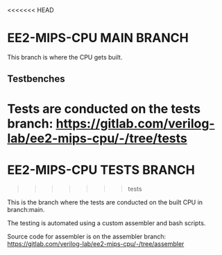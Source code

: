 <<<<<<< HEAD
# EE2-MIPS-CPU MAIN BRANCH

This branch is where the CPU gets built.

## Testbenches
Tests are conducted on the tests branch: https://gitlab.com/verilog-lab/ee2-mips-cpu/-/tree/tests
=======
# EE2-MIPS-CPU TESTS BRANCH
>>>>>>> tests

This is the branch where the tests are conducted on the built CPU in branch:main.

The testing is automated using a custom assembler and bash scripts.

Source code for assembler is on the assembler branch: https://gitlab.com/verilog-lab/ee2-mips-cpu/-/tree/assembler
